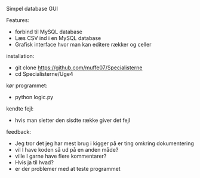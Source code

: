 Simpel database GUI

Features:
- forbind til MySQL database
- Læs CSV ind i en MySQL database
- Grafisk interface hvor man kan editere rækker og celler

installation:

- git clone https://github.com/muffe07/Specialisterne
- cd Specialisterne/Uge4

kør programmet:
- python logic.py

kendte fejl:
- hvis man sletter den sisdte række giver det fejl

feedback:

- Jeg tror det jeg har mest brug i kigger på er ting omkring dokumentering
- vil I have koden så ud på en anden måde?
- ville I garne have flere kommentarer? 
- Hvis ja til hvad?
- er der problemer med at teste programmet
